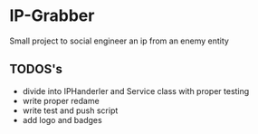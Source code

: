 # IP-Grabber
Small project to social engineer an ip from an enemy entity  

## TODOS's
- divide into IPHanderler and Service class with proper testing
- write proper redame
- write test and push script
- add logo and badges